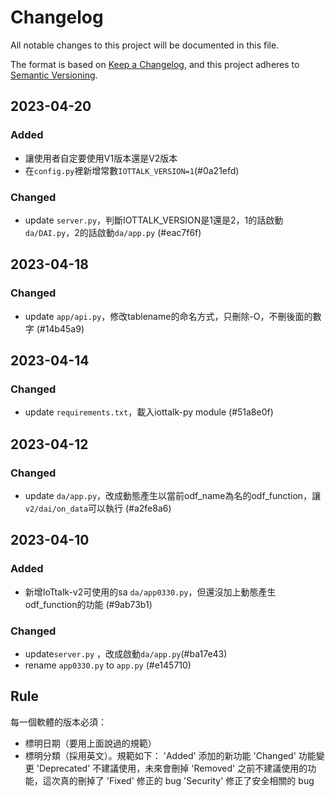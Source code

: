 # Changelog

All notable changes to this project will be documented in this file.

The format is based on [Keep a Changelog](https://keepachangelog.com/en/1.0.0/),
and this project adheres to [Semantic Versioning](https://semver.org/spec/v2.0.0.html).

## 2023-04-20

### Added

- 讓使用者自定要使用V1版本還是V2版本
- 在`config.py`裡新增常數`IOTTALK_VERSION=1`(#0a21efd)

### Changed

- update `server.py`，判斷IOTTALK_VERSION是1還是2，1的話啟動`da/DAI.py`，2的話啟動`da/app.py` (#eac7f6f)

## 2023-04-18

### Changed

- update `app/api.py`，修改tablename的命名方式，只刪除-O，不刪後面的數字 (#14b45a9)

## 2023-04-14

### Changed

- update `requirements.txt`，載入iottalk-py module (#51a8e0f)

## 2023-04-12

### Changed

- update `da/app.py`，改成動態產生以當前odf_name為名的odf_function，讓`v2/dai/on_data`可以執行 (#a2fe8a6)

## 2023-04-10

### Added

- 新增IoTtalk-v2可使用的sa `da/app0330.py`，但還沒加上動態產生odf_function的功能 (#9ab73b1)


### Changed

- update`server.py` ，改成啟動`da/app.py`(#ba17e43)
- rename `app0330.py` to `app.py` (#e145710)



## Rule
每一個軟體的版本必須：
* 標明日期（要用上面說過的規範）
* 標明分類（採用英文）。規範如下：
'Added' 添加的新功能
'Changed' 功能變更
'Deprecated' 不建議使用，未來會刪掉
'Removed' 之前不建議使用的功能，這次真的刪掉了
'Fixed' 修正的 bug
'Security' 修正了安全相關的 bug
